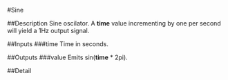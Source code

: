 #Sine

##Description
Sine oscilator. A **time** value incrementing by one per second will yield a 1Hz output signal.

##Inputs
###time
Time in seconds.

##Outputs
###value
Emits sin(**time** * 2pi).

##Detail

